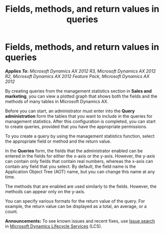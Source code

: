 ﻿---
title: Fields, methods, and return values in queries
TOCTitle: Fields, methods, and return values in queries
ms:assetid: 1a71f6ac-ddd1-4d9e-a88d-b9cfffc80e9d
ms:mtpsurl: https://technet.microsoft.com/en-us/library/Aa569921(v=AX.60)
ms:contentKeyID: 36056122
ms.date: 04/18/2014
mtps_version: v=AX.60
---

# Fields, methods, and return values in queries 


_**Applies To:** Microsoft Dynamics AX 2012 R3, Microsoft Dynamics AX 2012 R2, Microsoft Dynamics AX 2012 Feature Pack, Microsoft Dynamics AX 2012_

By creating queries from the management statistics section in **Sales and marketing**, you can view a plotted graph that shows both the fields and the methods of many tables in Microsoft Dynamics AX.

Before you can start, an administrator must enter into the **Query administration** form the tables that you want to include in the queries for management statistics. After this configuration is completed, you can start to create queries, provided that you have the appropriate permissions.

To you create a query by using the management statistics function, select the appropriate field or method and the return value.

In the **Queries** form, the fields that the administrator enabled can be entered in the fields for either the x-axis or the y-axis. However, the y-axis can contain only fields that contain real numbers, whereas the x-axis can contain any field that you select. By default, the field name is the Application Object Tree (AOT) name, but you can change this name at any time.

The methods that are enabled are used similarly to the fields. However, the methods can appear only on the y-axis.

You can specify various formats for the return value of the query. For example, the return value can be displayed as a total, an average, or a count.

  
**Announcements:** To see known issues and recent fixes, use [Issue search](http://go.microsoft.com/fwlink/?linkid=389258) in [Microsoft Dynamics Lifecycle Services](http://go.microsoft.com/fwlink/?linkid=306505) (LCS).

